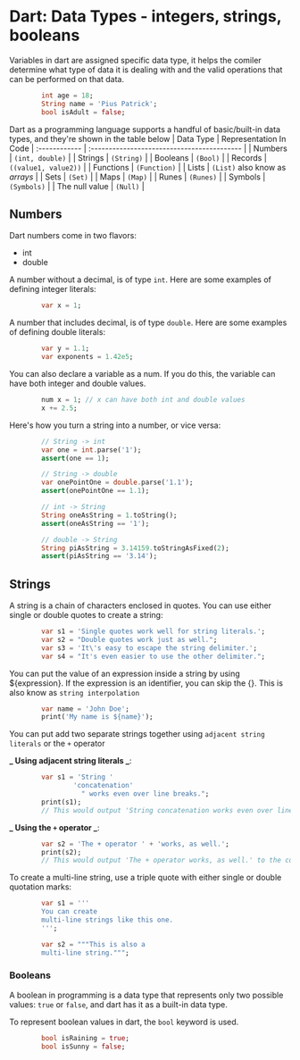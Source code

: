 # Dart: Data Types - integers, strings, booleans

Variables in dart are assigned specific data type, it helps the comiler determine what type of data it is dealing with and the valid operations that can be performed on that data.

```dart
        int age = 18;
        String name = 'Pius Patrick';
        bool isAdult = false;
```

Dart as a programming language supports a handful of basic/built-in data types, and they're shown in the table below
| Data Type | Representation In Code
| :------------ | :------------------------------------------ |
| Numbers | `(int, double)` |
| Strings | `(String)` |
| Booleans | `(Bool)` |
| Records | `((value1, value2))` |
| Functions | `(Function)` |
| Lists | `(List)` also know as _arrays_ |
| Sets | `(Set)` |
| Maps | `(Map)` |
| Runes | `(Runes)` |
| Symbols | `(Symbols)` |
| The null value | `(Null)` |

## Numbers

Dart numbers come in two flavors:

-   int
-   double

A number without a decimal, is of type `int`. Here are some examples of defining integer literals:

```dart
        var x = 1;
```

A number that includes decimal, is of type `double`. Here are some examples of defining double literals:

```dart
        var y = 1.1;
        var exponents = 1.42e5;
```

You can also declare a variable as a num. If you do this, the variable can have both integer and double values.

```dart
        num x = 1; // x can have both int and double values
        x += 2.5;
```

Here's how you turn a string into a number, or vice versa:

```dart
        // String -> int
        var one = int.parse('1');
        assert(one == 1);

        // String -> double
        var onePointOne = double.parse('1.1');
        assert(onePointOne == 1.1);

        // int -> String
        String oneAsString = 1.toString();
        assert(oneAsString == '1');

        // double -> String
        String piAsString = 3.14159.toStringAsFixed(2);
        assert(piAsString == '3.14');
```

## Strings

A string is a chain of characters enclosed in quotes. You can use either single or double quotes to create a string:

```dart
        var s1 = 'Single quotes work well for string literals.';
        var s2 = "Double quotes work just as well.";
        var s3 = 'It\'s easy to escape the string delimiter.';
        var s4 = "It's even easier to use the other delimiter.";
```

You can put the value of an expression inside a string by using ${expression}. If the expression is an identifier, you can skip the {}. This is also know as `string interpolation`

```dart
        var name = 'John Doe';
        print('My name is ${name}');
```

You can put add two separate strings together using `adjacent string literals` or the `+` operator

**_ Using adjacent string literals _**:

```dart
        var s1 = 'String '
                'concatenation'
                  " works even over line breaks.";
        print(s1);
        // This would output 'String concatenation works even over line breaks.' to the console
```

**_ Using the `+` operator _**:

```dart
        var s2 = 'The + operator ' + 'works, as well.';
        print(s2);
        // This would output 'The + operator works, as well.' to the console
```

To create a multi-line string, use a triple quote with either single or double quotation marks:

```dart
        var s1 = '''
        You can create
        multi-line strings like this one.
        ''';

        var s2 = """This is also a
        multi-line string.""";
```

### Booleans
A boolean in programming is a data type that represents only two possible values: `true` or `false`, and dart has it as a built-in data type.

To represent boolean values in dart, the `bool` keyword is used.

```dart
        bool isRaining = true;
        bool isSunny = false;
```
